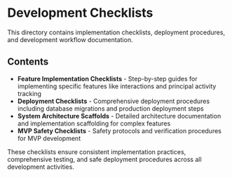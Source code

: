 # Development Checklists

This directory contains implementation checklists, deployment procedures, and development workflow documentation.

## Contents

- **Feature Implementation Checklists** - Step-by-step guides for implementing specific features like interactions and principal activity tracking
- **Deployment Checklists** - Comprehensive deployment procedures including database migrations and production deployment steps
- **System Architecture Scaffolds** - Detailed architecture documentation and implementation scaffolding for complex features
- **MVP Safety Checklists** - Safety protocols and verification procedures for MVP development

These checklists ensure consistent implementation practices, comprehensive testing, and safe deployment procedures across all development activities.